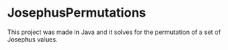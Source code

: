 # JosephusPermutations
This project was made in Java and it solves for the permutation of a set of Josephus values.
